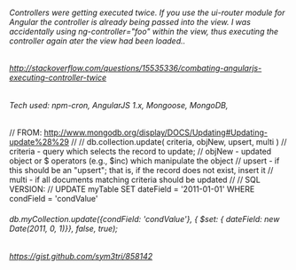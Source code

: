 
###### Controllers were getting executed twice. If you use the ui-router module for Angular the controller is already being passed into the view. I was accidentally using ng-controller="foo" within the view, thus executing the controller again ater the view had been loaded.. 

###### http://stackoverflow.com/questions/15535336/combating-angularjs-executing-controller-twice

###### Tech used: npm-cron, AngularJS 1.x, Mongoose, MongoDB, 


// FROM: http://www.mongodb.org/display/DOCS/Updating#Updating-update%28%29
// 
// db.collection.update( criteria, objNew, upsert, multi )
//   criteria - query which selects the record to update;
//   objNew - updated object or $ operators (e.g., $inc) which manipulate the object
//   upsert - if this should be an "upsert"; that is, if the record does not exist, insert it
//   multi - if all documents matching criteria should be updated
//
// SQL VERSION: 
// UPDATE myTable SET dateField = '2011-01-01' WHERE condField = 'condValue'


###### db.myCollection.update({condField: 'condValue'}, { $set: { dateField: new Date(2011, 0, 1)}}, false, true);


###### https://gist.github.com/sym3tri/858142